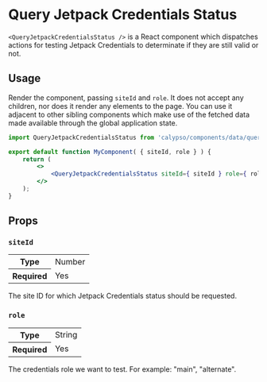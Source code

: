 # Query Jetpack Credentials Status

`<QueryJetpackCredentialsStatus />` is a React component which dispatches actions for testing Jetpack Credentials to determinate if they are still valid or not.
## Usage

Render the component, passing `siteId` and `role`. It does not accept any children, nor does it render any elements to the page. You can use it adjacent to other sibling components which make use of the fetched data made available through the global application state.

```jsx
import QueryJetpackCredentialsStatus from 'calypso/components/data/query-jetpack-credentials-status';

export default function MyComponent( { siteId, role } ) {
	return (
		<>
			<QueryJetpackCredentialsStatus siteId={ siteId } role={ role } />
		</>
	);
}
```

## Props

### `siteId`

<table>
	<tr><th>Type</th><td>Number</td></tr>
	<tr><th>Required</th><td>Yes</td></tr>
</table>

The site ID for which Jetpack Credentials status should be requested.

### `role`
<table>
	<tr><th>Type</th><td>String</td></tr>
	<tr><th>Required</th><td>Yes</td></tr>
</table>

The credentials role we want to test. For example: "main", "alternate".
